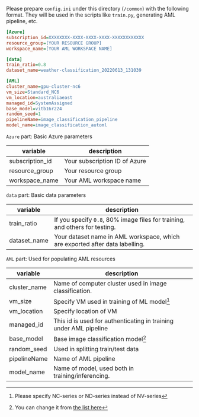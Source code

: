 Please prepare `config.ini` under this directory (`/common`) with the following format. They will be used in the scripts like `train.py`, generating AML pipeline, etc.

```config.ini
[Azure]
subscription_id=XXXXXXXX-XXXX-XXXX-XXXX-XXXXXXXXXXXX
resource_group=[YOUR RESOURCE GROUP]
workspace_name=[YOUR AML WORKSPACE NAME]

[data]
train_ratio=0.8
dataset_name=weather-classification_20220613_131039

[AML]
cluster_name=gpu-cluster-nc6
vm_size=Standard_NC6
vm_location=australiaeast
managed_id=SystemAssigned
base_model=vitb16r224
random_seed=1
pipelineName=image_classification_pipeline
model_name=image_classification_automl
```

`Azure` part: Basic Azure parameters

| variable        | description                    |
------------------|--------------------------------|
| subscription_id | Your subscription ID of Azure  |
| resource_group  | Your resource group            |
| workspace_name  | Your AML workspace name        |

`data` part: Basic data parameters

| variable        | description                                                     |
------------------|-----------------------------------------------------------------|
| train_ratio     | If you specify `0.8`, 80% image files for training, and others for testing. |
| dataset_name    | Your dataset name in AML workspace, which are exported after data labelling. |

`AML` part: Used for populating AML resources

| variable          | description                                    |
-----------------|-------------------------------------------------------------------|
| cluster_name   | Name of computer cluster used in image classification.            |
| vm_size        | Specify VM used in training of ML model[^1]                       |
| vm_location    | Specify location of VM                                            |
| managed_id     | This id is used for authenticating in training under AML pipeline |
| base_model     | Base image classification model[^2]                               |
| random_seed    | Used in splitting train/test data                                 |
| pipelineName   | Name of AML pipeline                                              |
| model_name     | Name of model, used both in training/inferencing.                 |


[^1]: Please specify NC-series or ND-series instead of NV-series
[^2]: You can change it from [the list here](https://docs.microsoft.com/en-us/azure/machine-learning/how-to-auto-train-image-models?tabs=CLI-v2#supported-model-algorithms)

